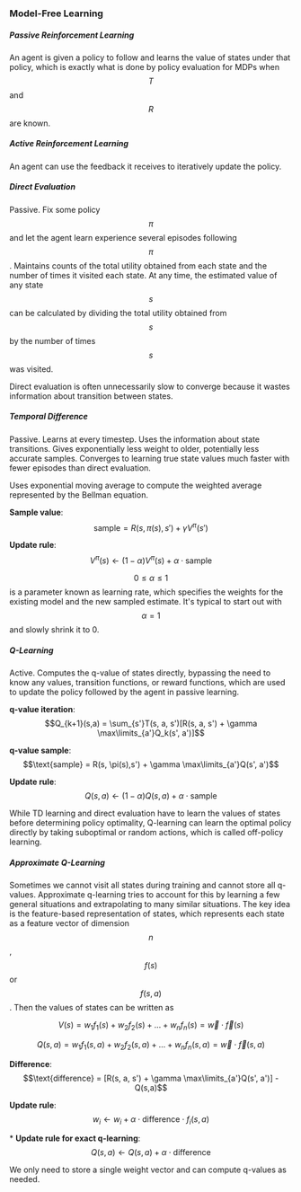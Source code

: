 ### Model-Free Learning

##### Passive Reinforcement Learning

An agent is given a policy to follow and learns the value of states under that policy, which is exactly what is done by policy evaluation for MDPs when $$T$$ and $$R$$ are known.

##### Active Reinforcement Learning

An agent can use the feedback it receives to iteratively update the policy.

##### Direct Evaluation

Passive. Fix some policy $$\pi$$ and let the agent learn experience several episodes following $$\pi$$. Maintains counts of the total utility obtained from each state and the number of times it visited each state. At any time, the estimated value of any state $$s$$ can be calculated by dividing the total utility obtained from $$s$$ by the number of times $$s$$ was visited.

Direct evaluation is often unnecessarily slow to converge because it wastes information about transition between states.

##### Temporal Difference

Passive. Learns at every timestep. Uses the information about state transitions. Gives exponentially less weight to older, potentially less accurate samples. Converges to learning true state values much faster with fewer episodes than direct evaluation.

Uses exponential moving average to compute the weighted average represented by the Bellman equation.

**Sample value**: $$\text{sample} = R(s, \pi(s),s') + \gamma V^{\pi}(s')$$

**Update rule**: $$V^{\pi}(s) \leftarrow (1-\alpha)V^{\pi}(s) + \alpha \cdot \text{sample}$$

$$0 \le \alpha \le 1$$ is a parameter known as learning rate, which specifies the weights for the existing model and the new sampled estimate. It's typical to start out with $$\alpha = 1$$ and slowly shrink it to 0.

##### Q-Learning

Active. Computes the q-value of states directly, bypassing the need to know any values, transition functions, or reward functions, which are used to update the policy followed by the agent in passive learning.

**q-value iteration**: $$Q_{k+1}(s,a) = \sum_{s'}T(s, a, s')[R(s, a, s') + \gamma \max\limits_{a'}Q_k(s', a')]$$

**q-value sample**: $$\text{sample} = R(s, \pi(s),s') + \gamma \max\limits_{a'}Q(s', a')$$

**Update rule**: $$Q(s, a) \leftarrow (1-\alpha)Q(s, a) + \alpha \cdot \text{sample}$$

While TD learning and direct evaluation have to learn the values of states before determining policy optimality, Q-learning can learn the optimal policy directly by taking suboptimal or random actions, which is called off-policy learning.

##### Approximate Q-Learning

Sometimes we cannot visit all states during training and cannot store all q-values. Approximate q-learning tries to account for this by learning a few general situations and extrapolating to many similar situations. The key idea is the feature-based representation of states, which represents each state as a feature vector of dimension $$n$$, $$f(s)$$ or $$f(s,a)$$. Then the values of states can be written as

$$V(s) = w_1f_1(s) + w_2f_2(s) + \ldots + w_nf_n(s) = \vec{w}\cdot\vec{f}(s)$$

$$Q(s,a) = w_1f_1(s, a) + w_2f_2(s, a) + \ldots + w_nf_n(s, a) = \vec{w}\cdot\vec{f}(s, a)$$

**Difference**: $$\text{difference} = [R(s, a, s') + \gamma \max\limits_{a'}Q(s', a')] - Q(s,a)$$

**Update rule**: $$w_i \leftarrow w_i + \alpha \cdot \text{difference}\cdot f_i(s,a)$$

\* **Update rule for exact q-learning**: $$Q(s,a) \leftarrow Q(s,a) + \alpha \cdot \text{difference}$$

We only need to store a single weight vector and can compute q-values as needed.




